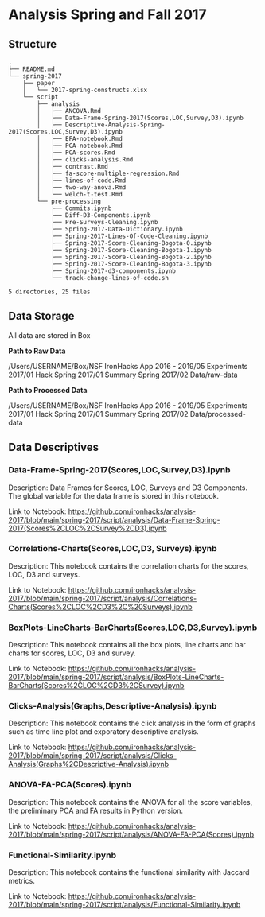 # Analysis Spring and Fall 2017

## Structure 

```
.
├── README.md
└── spring-2017
    ├── paper
    │   └── 2017-spring-constructs.xlsx
    └── script
        ├── analysis
        │   ├── ANCOVA.Rmd
        │   ├── Data-Frame-Spring-2017(Scores,LOC,Survey,D3).ipynb
        │   ├── Descriptive-Analysis-Spring-2017(Scores,LOC,Survey,D3).ipynb
        │   ├── EFA-notebook.Rmd
        │   ├── PCA-notebook.Rmd
        │   ├── PCA-scores.Rmd
        │   ├── clicks-analysis.Rmd
        │   ├── contrast.Rmd
        │   ├── fa-score-multiple-regression.Rmd
        │   ├── lines-of-code.Rmd
        │   ├── two-way-anova.Rmd
        │   └── welch-t-test.Rmd
        └── pre-processing
            ├── Commits.ipynb
            ├── Diff-D3-Components.ipynb
            ├── Pre-Surveys-Cleaning.ipynb
            ├── Spring-2017-Data-Dictionary.ipynb
            ├── Spring-2017-Lines-Of-Code-Cleaning.ipynb
            ├── Spring-2017-Score-Cleaning-Bogota-0.ipynb
            ├── Spring-2017-Score-Cleaning-Bogota-1.ipynb
            ├── Spring-2017-Score-Cleaning-Bogota-2.ipynb
            ├── Spring-2017-Score-Cleaning-Bogota-3.ipynb
            ├── Spring-2017-d3-components.ipynb
            └── track-change-lines-of-code.sh

5 directories, 25 files
```

## Data Storage 

All data are stored in Box 

**Path to Raw Data** 

/Users/USERNAME/Box/NSF IronHacks App 2016 - 2019/05 Experiments 2017/01 Hack Spring 2017/01 Summary Spring 2017/02 Data/raw-data

**Path to Processed Data** 

/Users/USERNAME/Box/NSF IronHacks App 2016 - 2019/05 Experiments 2017/01 Hack Spring 2017/01 Summary Spring 2017/02 Data/processed-data


## Data Descriptives 

### Data-Frame-Spring-2017(Scores,LOC,Survey,D3).ipynb

Description: Data Frames for Scores, LOC, Surveys and D3 Components. The global variable for the data frame is stored in this notebook. 

Link to Notebook: https://github.com/ironhacks/analysis-2017/blob/main/spring-2017/script/analysis/Data-Frame-Spring-2017(Scores%2CLOC%2CSurvey%2CD3).ipynb


### Correlations-Charts(Scores,LOC,D3, Surveys).ipynb

Description: This notebook contains the correlation charts for the scores, LOC, D3 and surveys. 

Link to Notebook: https://github.com/ironhacks/analysis-2017/blob/main/spring-2017/script/analysis/Correlations-Charts(Scores%2CLOC%2CD3%2C%20Surveys).ipynb

### BoxPlots-LineCharts-BarCharts(Scores,LOC,D3,Survey).ipynb

Description: This notebook contains all the box plots, line charts and bar charts for scores, LOC, D3 and survey. 

Link to Notebook: https://github.com/ironhacks/analysis-2017/blob/main/spring-2017/script/analysis/BoxPlots-LineCharts-BarCharts(Scores%2CLOC%2CD3%2CSurvey).ipynb

### Clicks-Analysis(Graphs,Descriptive-Analysis).ipynb

Description: This notebook contains the click analysis in the form of graphs such as time line plot and exporatory descriptive analysis. 

Link to Notebook: https://github.com/ironhacks/analysis-2017/blob/main/spring-2017/script/analysis/Clicks-Analysis(Graphs%2CDescriptive-Analysis).ipynb

### ANOVA-FA-PCA(Scores).ipynb

Description: This notebook contains the ANOVA for all the score variables, the preliminary PCA and FA results in Python version. 

Link to Notebook: https://github.com/ironhacks/analysis-2017/blob/main/spring-2017/script/analysis/ANOVA-FA-PCA(Scores).ipynb

### Functional-Similarity.ipynb

Description: This notebook contains the functional similarity with Jaccard metrics. 

Link to Notebook: https://github.com/ironhacks/analysis-2017/blob/main/spring-2017/script/analysis/Functional-Similarity.ipynb
